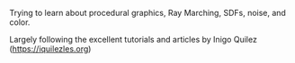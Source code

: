 Trying to learn about procedural graphics, Ray Marching, SDFs, noise, and color.

Largely following the excellent tutorials and articles by Inigo Quilez (https://iquilezles.org)
